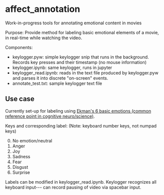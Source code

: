 # affect_annotation
Work-in-progress tools for annotating emotional content in movies

Purpose: Provide method for labeling basic emotional elements of a movie, in real-time while watching the video.  

Components: 
- keylogger.pyw: simple keylogger snip that runs in the background. Records key presses and their timestamp (no mouse information)
- keylogger.ipynb: same keylogger, runs in jupyter 
- keylogger_read.ipynb: reads in the text file produced by keylogger.pyw and parses it into discrete "on-screen" events. 
- annotate_test.txt: sample keylogger text file

## Use case
Currently set-up for labeling using [Ekman's 6 basic emotions (common reference point in cognitive neuro/science)](https://www.paulekman.com/wp-content/uploads/2013/07/Basic-Emotions.pdf). 

Keys and corresponding label:
(Note: keyboard number keys, not numpad keys)

0. No emotion/neutral
1. Anger
2. Joy
3. Sadness
4. Fear
5. Disgust
6. Surprise 


Labels can be modified in keylogger_read.ipynb. 
Keylogger recognizes all keyboard input--- can record pausing of video via spacebar input. 
